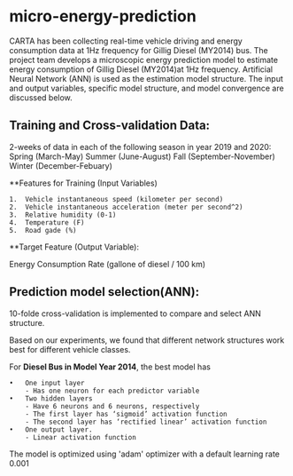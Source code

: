 # micro-energy-prediction
CARTA has been collecting real-time vehicle driving and energy consumption data at 1Hz frequency for Gillig Diesel (MY2014) bus. The project team develops a microscopic energy prediction model to estimate energy consumption of Gillig Diesel (MY2014)at 1Hz frequency. Artificial Neural Network (ANN) is used as the estimation model structure. The input and output variables, specific model structure, and model convergence are discussed below. 

## Training and Cross-validation Data:
2-weeks of data in each of the following season in year 2019 and 2020: 
        Spring  (March-May)
        Summer  (June-August)
        Fall    (September-November)
        Winter  (December-Febuary) 

**Features for Training (Input Variables)

	1.	Vehicle instantaneous speed (kilometer per second)
	2.	Vehicle instantaneous acceleration (meter per second^2)
	3.	Relative humidity (0-1)
	4.	Temperature (F)
	5.	Road gade (%)

**Target Feature (Output Variable): 

Energy Consumption Rate (gallone of diesel / 100 km)

## Prediction model selection(ANN):
10-folde cross-validation is implemented to compare and select ANN structure. 


Based on our experiments, we found that different network structures work best for different vehicle classes.

For **Diesel Bus in Model Year 2014**, the best model has 

	•	One input layer 	
		- Has one neuron for each predictor variable 
	•	Two hidden layers  	
		- Have 6 neurons and 6 neurons, respectively 	
		- The first layer has ‘sigmoid’ activation function 
		- The second layer has ‘rectified linear’ activation function 
	•	One output layer.  	
		- Linear activation function 

The model is optimized using 'adam' optimizer with a default learning rate 0.001

